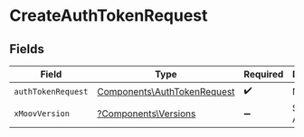 # CreateAuthTokenRequest


## Fields

| Field                                                                      | Type                                                                       | Required                                                                   | Description                                                                |
| -------------------------------------------------------------------------- | -------------------------------------------------------------------------- | -------------------------------------------------------------------------- | -------------------------------------------------------------------------- |
| `authTokenRequest`                                                         | [Components\AuthTokenRequest](../../Models/Components/AuthTokenRequest.md) | :heavy_check_mark:                                                         | N/A                                                                        |
| `xMoovVersion`                                                             | [?Components\Versions](../../Models/Components/Versions.md)                | :heavy_minus_sign:                                                         | Specify an API version.                                                    |